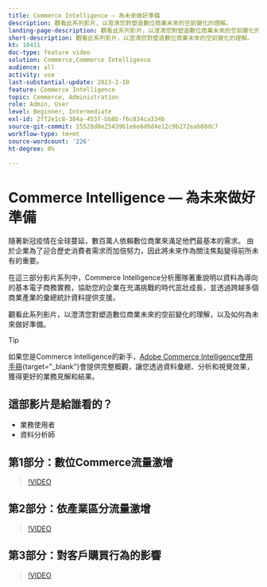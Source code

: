 ```yaml
---
title: Commerce Intelligence — 為未來做好準備
description: 觀看此系列影片，以澄清您對塑造數位商業未來的空前變化的理解。
landing-page-description: 觀看此系列影片，以澄清您對塑造數位商業未來的空前變化的理解。
short-description: 觀看此系列影片，以澄清您對塑造數位商業未來的空前變化的理解。
kt: 10411
doc-type: feature video
solution: Commerce,Commerce Intelligence
audience: all
activity: use
last-substantial-update: 2023-2-10
feature: Commerce Intelligence
topic: Commerce, Administration
role: Admin, User
level: Beginner, Intermediate
exl-id: 2ff2e1c8-384a-453f-bb8b-f6c834ca334b
source-git-commit: 15528d0e2543961e6e6d6d4e12c9b272eab88dc7
workflow-type: tm+mt
source-wordcount: '226'
ht-degree: 0%

---
```


# Commerce Intelligence — 為未來做好準備

隨著新冠疫情在全球蔓延，數百萬人依賴數位商業來滿足他們最基本的需求。 由於企業為了迎合歷史消費者需求而加倍努力，因此將未來作為關注焦點變得前所未有的重要。

在這三部分影片系列中，Commerce Intelligence分析團隊著重說明以資料為導向的基本電子商務實務，協助您的企業在充滿挑戰的時代茁壯成長，並透過跨越多個商業產業的彙總統計資料提供支援。

觀看此系列影片，以澄清您對塑造數位商業未來的空前變化的理解，以及如何為未來做好準備。

>[!TIP]
>
>如果您是Commerce Intelligence的新手，[Adobe Commerce Intelligence使用手冊](https://experienceleague.adobe.com/docs/commerce-business-intelligence/mbi/guide-overview.html){target="_blank"}會提供完整概觀，讓您透過資料彙總、分析和視覺效果，獲得更好的業務見解和結果。

## 這部影片是給誰看的？

- 業務使用者
- 資料分析師

## 第1部分：數位Commerce流量激增

>[!VIDEO](https://video.tv.adobe.com/v/342498?quality=12&learn=on)

## 第2部分：依產業區分流量激增

>[!VIDEO](https://video.tv.adobe.com/v/342499?quality=12&learn=on)

## 第3部分：對客戶購買行為的影響

>[!VIDEO](https://video.tv.adobe.com/v/342500?quality=12&learn=on)
